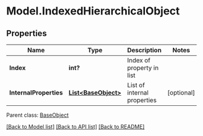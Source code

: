 # Model.IndexedHierarchicalObject
## Properties
Name | Type | Description | Notes
------------ | ------------- | ------------- | -------------
**Index** | **int?** | Index of property in list              | 
**InternalProperties** | [**List&lt;BaseObject&gt;**](BaseObject.md) | List of internal properties              | [optional] 

 Parent class: [BaseObject](BaseObject.md)

[[Back to Model list]](README.md#documentation-for-models) [[Back to API list]](README.md#documentation-for-api-endpoints) [[Back to README]](README.md)


